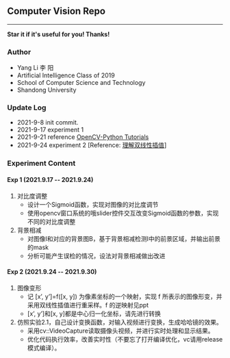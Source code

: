 ## Computer Vision Repo

---

**Star it if it's useful for you! Thanks!**

### Author

- Yang Li 李 阳
- Artificial Intelligence Class of 2019
- School of Computer Science and Technology
- Shandong University

### Update Log

- 2021-9-8 init commit.
- 2021-9-17 experiment 1
- 2021-9-21
  reference [OpenCV-Python Tutorials](https://opencv24-python-tutorials.readthedocs.io/en/latest/py_tutorials/py_tutorials.html)
- 2021-9-24 experiment 2 [Reference: [理解双线性插值](https://zhuanlan.zhihu.com/p/110754637)]

### Experiment Content

#### Exp 1 (2021.9.17 -- 2021.9.24)

1. 对比度调整
    - 设计一个Sigmoid函数，实现对图像的对比度调节
    - 使用opencv窗口系统的哦slider控件交互改变Sigmoid函数的参数，实现不同的对比度调整
2. 背景相减
    - 对图像I和对应的背景图B，基于背景相减检测I中的前景区域，并输出前景的mask
    - 分析可能产生误检的情况，设法对背景相减做出改进

#### Exp 2 (2021.9.24 -- 2021.9.30)

1. 图像变形
    - 记 [x’, y’]=f([x, y]) 为像素坐标的一个映射，实现 f 所表示的图像形变，并采用双线性插值进行重采样。f 的逆映射见ppt
    - [x’, y’]和[x, y]都是中心归一化坐标，请先进行转换
2. 仿照实验2.1，自己设计变换函数，对输入视频进行变换，生成哈哈镜的效果。
    - 采用cv::VideoCapture读取摄像头视频，并进行实时处理和显示结果。
    - 优化代码执行效率，改善实时性（不要忘了打开编译优化，vc请用release模式编译）。
